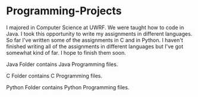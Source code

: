 # Programming-Projects

I majored in Computer Science at UWRF. We were taught how to code in Java. I took this opportunity to write my assignments in different languages. So far I've written some of the assignments in C and in Python. I haven't finished writing all of the assignments in different languages but I've got somewhat kind of far. I hope to finish them soon.

Java Folder contains Java Programming files.

C Folder contains C Programming files.

Python Folder contains Python Programming files.
